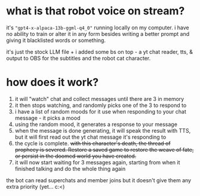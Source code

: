 # what is that robot voice on stream?
it's `"gpt4-x-alpaca-13b-ggml-q4_0"` running locally on my computer. i have no ability to train or alter it in any form besides writing a better prompt and giving it blacklisted words or something. 

it's just the stock LLM file + i added some bs on top - a yt chat reader, tts, & output to OBS for the subtitles and the robot cat character. 

# how does it work?
1. it will "watch" chat and collect messages until there are 3 in memory
2. it then stops watching, and randomly picks one of the 3 to respond to
3. i have a list of random moods for it use when responding to your chat message - it picks a mood
4. using the random mood, it generates a response to your message
5. when the message is done generating, it will speak the result with TTS, but it will first read out the yt chat message it's responding to
6. the cycle is complete. ~~with this character's death, the thread of prophecy is severed. Restore a saved game to restore the weave of fate, or persist in the doomed world you have created.~~
7. it will now start waiting for 3 messages again, starting from when it finished talking and do the whole thing again

the bot can read superchats and member joins but it doesn't give them any extra priority (yet... c:<)
